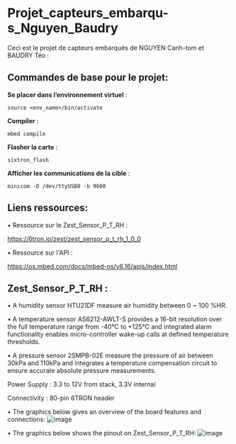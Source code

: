 # Projet_capteurs_embarqu-s_Nguyen_Baudry

Ceci est le projet de capteurs embarqués de NGUYEN Canh-tom et BAUDRY Téo :

## **Commandes de base pour le projet**:

**Se placer dans l’environnement virtuel** :

    source <env_name>/bin/activate

**Compiler** :

    mbed compile

**Flasher la carte** :

    sixtron_flash

**Afficher les communications de la cible** :

    minicom -D /dev/ttyUSB0 -b 9600

## **Liens ressources**:

• Ressource sur le Zest_Sensor_P_T_RH :

https://6tron.io/zest/zest_sensor_p_t_rh_1_0_0

• Ressource sur l'API :

https://os.mbed.com/docs/mbed-os/v6.16/apis/index.html

## **Zest_Sensor_P_T_RH** :

• A humidity sensor HTU21DF measure air humidity between 0 ~ 100 %HR.

• A temperature sensor AS6212-AWLT-S provides a 16-bit resolution over the full temperature range from -40°C to +125°C and integrated alarm functionality enables micro-controller wake-up calls at defined temperature thresholds.

• A pressure sensor 2SMPB-02E measure the pressure of air between 30kPa and 110kPa and integrates a temperature compensation circuit to ensure accurate absolute pressure measurements.

Power Supply : 3.3 to 12V from stack, 3.3V internal

Connectivity : 80-pin 6TRON header

• The graphics below gives an overview of the board features and connections:
![image](https://github.com/user-attachments/assets/22d59d39-acfd-4029-b4fa-516b6a467e33)

• The graphics below shows the pinout on Zest_Sensor_P_T_RH:
![image](https://github.com/user-attachments/assets/e1658355-960a-43b8-adba-904e1168084b)
